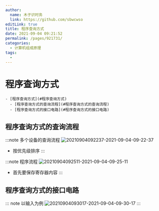 ```yaml
---
author: 
  name: 木子识时务
  link: https://github.com/sbwcwso
editLink: true
title: 程序查询方式
date: 2021-09-04 09:21:52
permalink: /pages/921731/
categories: 
  - 计算机组成原理
tags: 
  - 
---
```


# 程序查询方式

```markmap
- [程序查询方式](#程序查询方式)
  - [程序查询方式的查询流程](#程序查询方式的查询流程)
  - [程序查询方式的接口电路](#程序查询方式的接口电路)
```

## 程序查询方式的查询流程

:::note 多个设备的查询流程
![20210904092237-2021-09-04-09-22-37](https://cdn.jsdelivr.net/gh/sbwcwso/PicBed@master/20210904092237-2021-09-04-09-22-37.png)
* 按优先级排序
:::

:::note 程序流程
![20210904092511-2021-09-04-09-25-11](https://cdn.jsdelivr.net/gh/sbwcwso/PicBed@master/20210904092511-2021-09-04-09-25-11.png)
* 首先要保存寄存器内容
:::

## 程序查询方式的接口电路

::: note 以输入为例
![20210904093017-2021-09-04-09-30-17](https://cdn.jsdelivr.net/gh/sbwcwso/PicBed@master/20210904093017-2021-09-04-09-30-17.png)
:::
